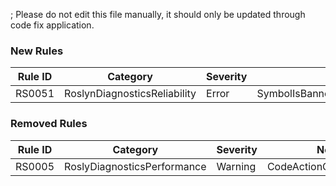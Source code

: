 ; Please do not edit this file manually, it should only be updated through code fix application.

### New Rules

Rule ID | Category | Severity | Notes
--------|----------|----------|-------
RS0051 | RoslynDiagnosticsReliability | Error | SymbolIsBannedInAnalyzersAnalyzer

### Removed Rules

Rule ID | Category | Severity | Notes
--------|----------|----------|-------
RS0005 | RoslyDiagnosticsPerformance | Warning | CodeActionCreateAnalyzer

